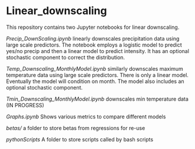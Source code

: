 # Linear_downscaling

This repository contains two Jupyter notebooks for linear downscaling.

*Precip_DownScaling.ipynb* linearly downscales precipitation data using large scale predictors. The notebook employs a logistic model to predict yes/no precip and then a linear model to predict intensity. It has an optional stochastic component to correct the distribution.

*Temp_Downscaling_MonthlyModel.ipynb* similarly downscales maximum temperature data using large scale predictors. There is only a linear model. Eventually the model will condition on month. The model also includes an optional stochastic component.

*Tmin_Downscaling_MonthlyModel.ipynb* downscales min temperature data (IN PROGRESS)

*Graphs.ipynb* Shows various metrics to compare different models 

*betas/* a folder to store betas from regressions for re-use

*pythonScripts* A folder to store scripts called by bash scripts
